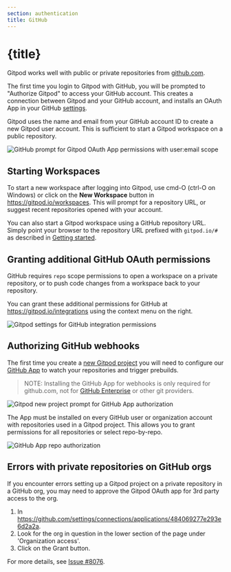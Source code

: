 ```yaml
---
section: authentication
title: GitHub
---
```


<script context="module">
  export const prerender = true;
</script>

# {title}

Gitpod works well with public or private repositories from [github.com](https://github.com/).

The first time you login to Gitpod with GitHub, you will be prompted to "Authorize Gitpod" to access your GitHub account. This creates a connection between Gitpod and your GitHub account, and installs an OAuth App in your GitHub [settings](https://github.com/settings/applications).

Gitpod uses the name and email from your GitHub account ID to create a new Gitpod user account. This is sufficient to start a Gitpod workspace on a public repository.

![GitHub prompt for Gitpod OAuth App permissions with user:email scope](../../../static/images/integrations/github-oauth-install.png)

## Starting Workspaces

To start a new workspace after logging into Gitpod, use cmd-O (ctrl-O on Windows) or click on the **New Workspace** button in https://gitpod.io/workspaces. This will prompt for a repository URL, or suggest recent repositories opened with your account.

You can also start a Gitpod workspace using a GitHub repository URL. Simply point your browser to the repository URL prefixed with `gitpod.io/#` as described in [Getting started](/docs/introduction/getting-started).

## Granting additional GitHub OAuth permissions

GitHub requires `repo` scope permissions to open a workspace on a private repository, or to push code changes from a workspace back to your repository.

You can grant these additional permissions for GitHub at https://gitpod.io/integrations using the context menu on the right.

![Gitpod settings for GitHub integration permissions](../../../static/images/integrations/github-oauth-permissions.png)

## Authorizing GitHub webhooks

The first time you create a [new Gitpod project](https://gitpod.io/new) you will need to configure our [GitHub App](https://github.com/apps/gitpod-io) to watch your repositories and trigger prebuilds.

> NOTE: Installing the GitHub App for webhooks is only required for github.com, not for [GitHub Enterprise](/docs/configure/authentication/github-enterprise) or other git providers.

![Gitpod new project prompt for GitHub App authorization](../../../static/images/integrations/github-new-project-install-app.png)

The App must be installed on every GitHub user or organization account with repositories used in a Gitpod project. This allows you to grant permissions for all repositories or select repo-by-repo.

![GitHub App repo authorization](../../../static/images/integrations/github-app-authorize-repos.png)

## Errors with private repositories on GitHub orgs

If you encounter errors setting up a Gitpod project on a private repository in a GitHub org, you may need to approve the Gitpod OAuth app for 3rd party access to the org.

1. In https://github.com/settings/connections/applications/484069277e293e6d2a2a.
2. Look for the org in question in the lower section of the page under 'Organization access'.
3. Click on the Grant button.

For more details, see [Issue #8076](https://github.com/gitpod-io/gitpod/issues/8076).

